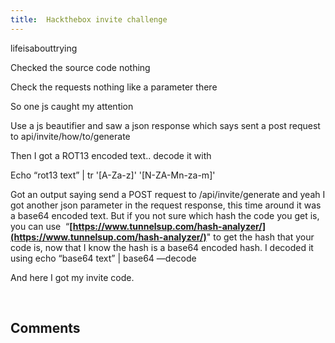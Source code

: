 ```yaml
---
title:  Hackthebox invite challenge
---
```


lifeisabouttrying

Checked the source code nothing

Check the requests nothing like a parameter there

So one js caught my attention

Use a js beautifier and saw a json response which says sent a post request to api/invite/how/to/generate

Then I got a ROT13 encoded text.. decode it with

Echo “rot13 text” | tr '[A-Za-z]' '[N-ZA-Mn-za-m]'

Got an output saying send a POST request to /api/invite/generate and yeah I got another json parameter in the request response, this time around it was a base64 encoded text. But if you not sure which hash the code you get is, you can use  “**[https://www.tunnelsup.com/hash-analyzer/](https://www.tunnelsup.com/hash-analyzer/)**" to get the hash that your code is, now that I know the hash is a base64 encoded hash. I decoded it using echo “base64 text” | base64 —decode

And here I got my invite code.

<br/>
<h2>Comments</h2>
<Giscus
id="comments"
repo="saintmalik/blog.saintmalik.me"
repoId="MDEwOlJlcG9zaXRvcnkzOTE0MzQyOTI="
category="General"
categoryId="DIC_kwDOF1TQNM4CQ8lN"
mapping="title"
term="Comments"
reactionsEnabled="1"
emitMetadata="0"
inputPosition="top"
theme="preferred_color_scheme"
lang="en"
loading="lazy"
crossorigin="anonymous"
    />